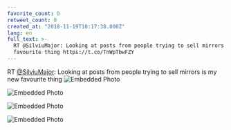 ```yaml
---
favorite_count: 0
retweet_count: 0
created_at: "2018-11-19T10:17:38.000Z"
lang: en
full_text: >-
  RT @SilviuMajor: Looking at posts from people trying to sell mirrors is my new
  favourite thing https://t.co/TnWpTbwFZY
---
```


RT [@SilviuMajor](https://twitter.com/SilviuMajor): Looking at posts from people
trying to sell mirrors is my new favourite thing
![Embedded Photo](https://twitter-media-coderbyheart.s3.eu-north-1.amazonaws.com/1064462697767542784-DYzsegkX4AA-JX5.jpg)

![Embedded Photo](https://twitter-media-coderbyheart.s3.eu-north-1.amazonaws.com/1064462697767542784-DYzsegxX0AAMXHS.jpg)

![Embedded Photo](https://twitter-media-coderbyheart.s3.eu-north-1.amazonaws.com/1064462697767542784-DYzsegmWkAAhT-3.jpg)

![Embedded Photo](https://twitter-media-coderbyheart.s3.eu-north-1.amazonaws.com/1064462697767542784-DYzsegkW4AE2qnS.jpg)
